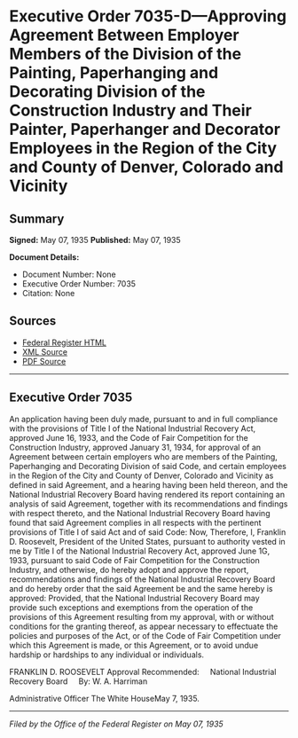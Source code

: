 # Executive Order 7035-D—Approving Agreement Between Employer Members of the Division of the Painting, Paperhanging and Decorating Division of the Construction Industry and Their Painter, Paperhanger and Decorator Employees in the Region of the City and County of Denver, Colorado and Vicinity

## Summary

**Signed:** May 07, 1935
**Published:** May 07, 1935

**Document Details:**
- Document Number: None
- Executive Order Number: 7035
- Citation: None

## Sources
- [Federal Register HTML](https://www.presidency.ucsb.edu/documents/executive-order-7035-d-approving-agreement-between-employer-members-the-division-the)
- [XML Source](None)
- [PDF Source](None)

---

## Executive Order 7035

An application having been duly made, pursuant to and in full compliance with the provisions of Title I of the National Industrial Recovery Act, approved June 16, 1933, and the Code of Fair Competition for the Construction Industry, approved January 31, 1934, for approval of an Agreement between certain employers who are members of the Painting, Paperhanging and Decorating Division of said Code, and certain employees in the Region of the City and County of Denver, Colorado and Vicinity as defined in said Agreement, and a hearing having been held thereon, and the National Industrial Recovery Board having rendered its report containing an analysis of said Agreement, together with its recommendations and findings with respect thereto, and the National Industrial Recovery Board having found that said Agreement complies in all respects with the pertinent provisions of Title I of said Act and of said Code:
Now, Therefore, I, Franklin D. Roosevelt, President of the United States, pursuant to authority vested in me by Title I of the National Industrial Recovery Act, approved June 1G, 1933, pursuant to said Code of Fair Competition for the Construction Industry, and otherwise, do hereby adopt and approve the report, recommendations and findings of the National Industrial Recovery Board and do hereby order that the said Agreement be and the same hereby is approved:
Provided, that the National Industrial Recovery Board may provide such exceptions and exemptions from the operation of the provisions of this Agreement resulting from my approval, with or without conditions for the granting thereof, as appear necessary to effectuate the policies and purposes of the Act, or of the Code of Fair Competition under which this Agreement is made, or this Agreement, or to avoid undue hardship or hardships to any individual or individuals.

FRANKLIN D. ROOSEVELT
Approval Recommended:     National Industrial Recovery Board     By: W. A. Harriman          

Administrative Officer
The White HouseMay 7, 1935.

---

*Filed by the Office of the Federal Register on May 07, 1935*
